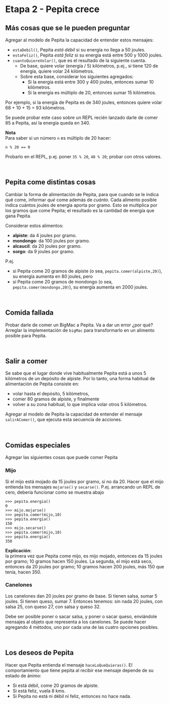 # Etapa 2 - Pepita crece

## Más cosas que se le pueden preguntar

Agregar al modelo de Pepita la capacidad de entender estos mensajes:
- `estaDebil()`, Pepita _está débil_ si su energía no llega a 50 joules.
- `estaFeliz()`, Pepita _está feliz_ si su energía está entre 500 y 1000 joules.
- `cuantoQuiereVolar()`, que es el resultado de la siguiente cuenta. <br> 
  - De base, quiere volar (energía / 5) kilómetros, p.ej., si tiene 120 de energía, quiere volar 24 kilómetros. 
  - Sobre esta base, considerar los siguientes agregados:
    - Si la energía está entre 300 y 400 joules, entonces sumar 10  kilómetros.
    - Si la energía es múltiplo de 20, entonces sumar 15 kilómetros. 
  
Por ejemplo, si la energía de Pepita es de 340 joules, entonces quiere volar 68 + 10 + 15 = 93 kilómetros. 
 
Se puede probar este caso sobre un REPL recién lanzado darle de comer 85 a Pepita, así la energía queda en 340.

**Nota** <br>
Para saber si un número `n` es múltiplo de 20 hacer: 
```
n % 20 == 0
``` 
Probarlo en el REPL, p.ej. poner `35 % 20`, `40 % 20`; probar con otros valores.

<br>

## Pepita come distintas cosas
Cambiar la forma de alimentación de Pepita, para que cuando se le indica qué come, informar _qué_ come además de _cuánto_. 
Cada alimento posible indica cuántos joules de energía aporta por gramo. Esto se multiplica por los gramos que come Pepita; el resultado es la cantidad de energía que gana Pepita.

Considerar estos alimentos:
- **alpiste**: da 4 joules por gramo.
- **mondongo**: da 100 joules por gramo.
- **alcaucil**: da 20 joules por gramo.
- **sorgo**: da 9 joules por gramo.

P.ej. 
- si Pepita come 20 gramos de alpiste (o sea, `pepita.comer(alpiste,20)`), su energía aumenta en 80 joules, pero
- si Pepita come 20 gramos de mondongo (o sea, `pepita.comer(mondongo,20)`), su energía aumenta en 2000 joules.


<br>

## Comida fallada
Probar darle de comer un BigMac a Pepita. Va a dar un error ¿por qué? Arreglar la implementación de `bigMac` para transformarlo en un alimento posible para Pepita.

<br>

## Salir a comer

Se sabe que el lugar donde vive habitualmente Pepita está a unos 5 kilómetros de un depósito de alpiste. Por lo tanto, una forma habitual de alimentación de Pepita consiste en:
- volar hasta el depósito, 5 kilómetros,
- comer 80 gramos de alpiste, y finalmente
- volver a su zona habitual, lo que implica volar otros 5 kilómetros.

Agregar al modelo de Pepita la capacidad de entender el mensaje `salirAComer()`, que ejecuta esta secuencia de acciones.

<br>

## Comidas especiales

Agregar las siguientes cosas que puede comer Pepita

### Mijo

Si el mijo está mojado da 15 joules por gramo, si no da 20. 
Hacer que el mijo entienda los mensajes `mojarse()` y `secarse()`.
P.ej. arrancando un REPL de cero, debería funcionar como se muestra abajo
  
```
>>> pepita.energia()
0
>>> mijo.mojarse()
>>> pepita.comer(mijo,10)
>>> pepita.energia()
150
>>> mijo.secarse()
>>> pepita.comer(mijo,10)
>>> pepita.energia()
350
```

**Explicación**: <br> 
la primera vez que Pepita come mijo, es mijo mojado, entonces da 15 joules por gramo; 10 gramos hacen 150 joules. 
La segunda, el mijo está seco, entonces da 20 joules por gramo; 10 gramos hacen 200 joules, más 150 que tenía, hacen 350.


### Canelones
Los canelones dan 20 joules por gramo de base. Si tienen salsa,
sumar 5 joules. Si tienen queso, sumar 7.
Entonces tenemos: sin nada 20 joules, con salsa 25, con queso 27, 
con salsa y queso 32.

Debe ser posible poner o sacar salsa, y poner o sacar queso, 
enviándole mensajes al objeto que representa a los canelones. 
Se puede hacer agregando 4 métodos, uno por cada una de las cuatro 
opciones posibles.

<br>

## Los deseos de Pepita

Hacer que Pepita entienda el mensaje `haceLoQueQuieras()`. El comportamiento que tiene pepita al recibir ese mensaje depende de su estado de ánimo:
- Si está débil, come 20 gramos de alpiste.
- Si está feliz, vuela 8 kms. 
- Si Pepita no está ni débil ni feliz, entonces no hace nada.


